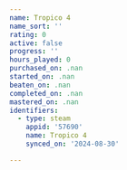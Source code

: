 ```yaml
---
name: Tropico 4
name_sort: ''
rating: 0
active: false
progress: ''
hours_played: 0
purchased_on: .nan
started_on: .nan
beaten_on: .nan
completed_on: .nan
mastered_on: .nan
identifiers:
  - type: steam
    appid: '57690'
    name: Tropico 4
    synced_on: '2024-08-30'

---
```

